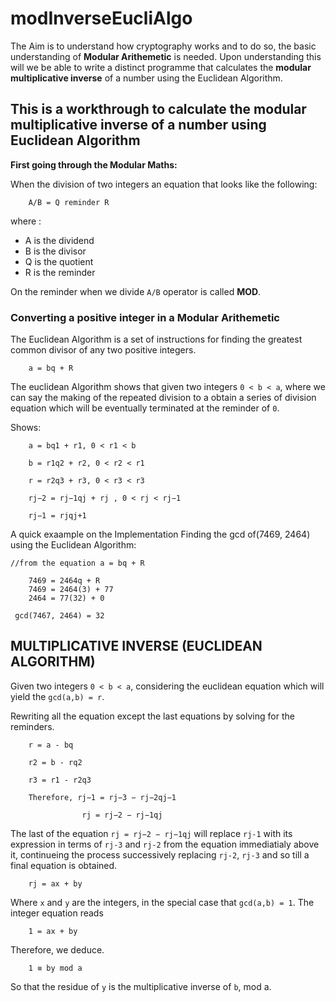 # modInverseEucliAlgo

The Aim is to understand how cryptography works and to do so, the basic understanding of **Modular Arithemetic** is needed. Upon understanding this will we be able to write a distinct programme that calculates the **modular multiplicative inverse** of a number using the Euclidean Algorithm.

## This is a workthrough to calculate the modular multiplicative inverse of a number using Euclidean Algorithm

**First going through the Modular Maths:**

When the division of two integers an equation that looks like the following:

```
    A/B = Q reminder R

```

where :

- A is the dividend
- B is the divisor
- Q is the quotient
- R is the reminder

On the reminder when we divide `A/B` operator is called **MOD**.

### Converting a positive integer in a Modular Arithemetic

The Euclidean Algorithm is a set of instructions for finding the greatest common divisor
of any two positive integers.

```
    a = bq + R
```

The euclidean Algorithm shows that given two integers `0 < b < a`, where we can say the making of the repeated division to a obtain a series of division equation which will be eventually terminated at the reminder of `0`.

Shows:

```
    a = bq1 + r1, 0 < r1 < b

    b = r1q2 + r2, 0 < r2 < r1

    r = r2q3 + r3, 0 < r3 < r3

    rj−2 = rj−1qj + rj , 0 < rj < rj−1

    rj−1 = rjqj+1
```

A quick exaample on the Implementation
Finding the gcd of(7469, 2464) using the Euclidean Algorithm:

```
//from the equation a = bq + R

    7469 = 2464q + R
    7469 = 2464(3) + 77
    2464 = 77(32) + 0

 gcd(7467, 2464) = 32
```

## MULTIPLICATIVE INVERSE (EUCLIDEAN ALGORITHM)

Given two integers `0 < b < a`, considering the euclidean equation which will yield the `gcd(a,b) = r`.

Rewriting all the equation except the last equations by solving for the reminders.

```
    r = a - bq

    r2 = b - rq2

    r3 = r1 - r2q3

    Therefore, rj−1 = rj−3 − rj−2qj−1

                rj = rj−2 − rj−1qj
```

The last of the equation `rj = rj−2 − rj−1qj` will replace `rj-1` with its expression in terms of `rj-3` and `rj-2` from the equation immediatialy above it, continueing the process successively replacing `rj-2`, `rj-3` and so till a final equation is obtained.

```
    rj = ax + by
```

Where `x` and `y` are the integers, in the special case that `gcd(a,b) = 1`.
The integer equation reads

```
    1 = ax + by
```

Therefore, we deduce.

```
    1 ≡ by mod a
```

So that the residue of `y` is the multiplicative inverse of `b`, mod a.
